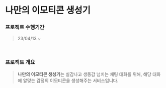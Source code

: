 # 나만의 이모티콘 생성기

### 프로젝트 수행기간
> 23/04/13 ~ 

&nbsp;

### 프로젝트 개요
> **나만의 이모티콘 생성기**는 실감나고 생동감 넘치는 채팅 대화를 위해, 해당 대화에 알맞는 감정의 이모티콘을 생성해주는 서비스입니다.

&nbsp;

